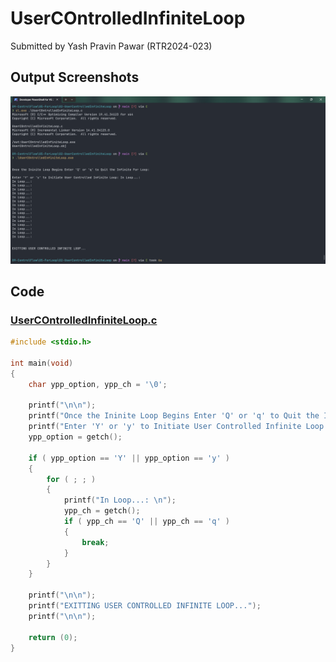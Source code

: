 # UserCOntrolledInfiniteLoop

Submitted by Yash Pravin Pawar (RTR2024-023)

## Output Screenshots
![output.png](./02-Screenshots/output.png)

## Code
### [UserCOntrolledInfiniteLoop.c](./01-Code/UserCOntrolledInfiniteLoop.c)
```c
#include <stdio.h>

int main(void)
{
    char ypp_option, ypp_ch = '\0';

    printf("\n\n");
    printf("Once the Ininite Loop Begins Enter 'Q' or 'q' to Quit the Infinite For Loop: \n\n");
    printf("Enter 'Y' or 'y' to Initiate User Controlled Infinite Loop: ");
    ypp_option = getch();

    if ( ypp_option == 'Y' || ypp_option == 'y' )
    {
        for ( ; ; )
        {
            printf("In Loop...: \n");
            ypp_ch = getch();
            if ( ypp_ch == 'Q' || ypp_ch == 'q' )
            {
                break;
            }
        }
    }

    printf("\n\n");
    printf("EXITTING USER CONTROLLED INFINITE LOOP...");
    printf("\n\n");

    return (0);
}


```
